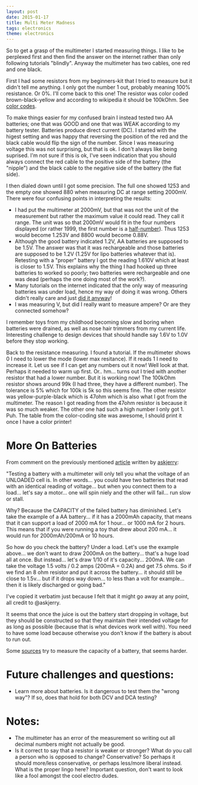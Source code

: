 ```yaml
---
layout: post
date: 2015-01-17
title: Multi Meter Madness
tags: electronics
theme: electronics
---
```


So to get a grasp of the multimeter I started measuring things. I like to be perplexed first and then find the answer on the internet rather than only following tutorials "blindly". Anyway the multimeter has two cables, one red and one black.

 First I had some resistors from my beginners-kit that I tried to measure but it didn't tell me anything. I only got the number 1 out, probably meaning 100% resistance. Or 0%. I'll come back to this one! The resistor was color coded brown-black-yellow and according to wikipedia it should be 100kOhm. See [color codes](http://en.wikipedia.org/wiki/Electronic_color_code#Resistor_color-coding).

To make things easier for my confused brain I instead tested two AA batteries; one that was GOOD and one that was WEAK according to my battery tester. Batteries produce direct current (DC). I started with the higest setting and was happy that reversing the position of the red and the black cable would flip the sign of the number. Since I was measuring voltage this was not surprising, but that is ok. I don't always like being suprised. I'm not sure if this is ok, I've seen indication that you should always connect the red cable to the positive side of the battery (the "nipple") and the black cable to the negative side of the battery (the flat side).

 I then dialed down until I got some precision. The full one showed 1253 and the empty one showed 880 when measuring DC at range setting 2000mV. There were four confusing points in interpreting the results:

 * I had put the multimeter at 2000mV, but that was not the unit of the measurement but rather the maximum value it could read. They call it range. The unit was so that 2000mV would fit in the four numbers displayed (or rather 1999, the first number is a [half-number](http://en.wikipedia.org/wiki/Multimeter#Digital)). Thus 1253 would become 1.253V and 8800 would become 0.88V.
 * Although the good battery indicated 1.2V, AA batteries are supposed to be 1.5V. The answer was that it was rechargeable and those batteries are supposed to be 1.2V (1.25V for lipo batteries whatever that is). Retesting with a "proper" battery I got the reading 1.610V which at least is closer to 1.5V. This explains why the thing I had hooked up three batteries to worked so poorly; two batteries were rechargeable and one was dead (perhaps the one doing most of the work?).
 * Many tutorials on the internet indicated that the only way of measuring batteries was under load, hence my way of doing it was wrong. Others didn't really care and just [did it anyway](http://www.instructables.com/id/How-to-check-AAAAA-alkaline-battery-voltage-using/)!
 * I was measuring V, but did I really want to measure ampere? Or are they connected somehow?

 I remember toys from my childhood becoming slow and boring when batteries were drained, as well as nose hair trimmers from my current life. Interesting challenge to design devices that should handle say 1.6V to 1.0V before they stop working.

 Back to the resistance measuring. I found a tutorial. If the multimeter shows 0 I need to lower the mode (lower max resitance). If it reads 1 I need to increase it. Let us see if I can get any numbers out it now! Well look at that. Perhaps it needed to warm up first. Or.. hm... turns out I tried with another resistor that had a lower number. But it is working now! The 100kOhm resistor shows around 99k (I had three, they have a different number). The tolerance is 5% which for 100k is 5k so this seems fine. The other resistor was yellow-purple-black which is 47ohm which is also what I got from the multimeter. The reason I got reading from the 47ohm resistor is because it was so much weaker. The other one had such a high number I only got 1. Puh. The table from the color-coding site was awesome, I should print it once I have a color printer!

# More On Batteries

 From comment on the previously mentioned [article](http://www.instructables.com/id/How-to-check-AAAAA-alkaline-battery-voltage-using/) written by [askjerry](http://www.instructables.com/member/askjerry/):

 "Testing a battery with a multimeter will only tell you what the voltage of an UNLOADED cell is. In other words... you could have two batteries that read with an identical reading of voltage... but when you connect them to a load... let's say a motor... one will spin niely and the other will fail... run slow or stall. 

Why? Because the CAPACITY of the failed battery has diminished. Let's take the example of a AA battery... if it has a 2000mAh capacity, that means that it can support a load of 2000 mA for 1 hour... or 1000 mA for 2 hours. This means that if you were running a toy that drew about 200 mA... it would run for 2000mAh/200mA or 10 hours. 

So how do you check the battery? Under a load. Let's use the example above... we don't want to draw 2000mA on the battery... that's a huge load all at once. But instead... let's draw 1/10 of it's capacity... 200mA. We can take the voltage 1.5 volts / 0.2 amps (200mA = 0.2A) and get 7.5 ohms. So if we find an 8 ohm resistor and put it across the battery... it should still be close to 1.5v... but if it drops way down... to less than a volt for example... then it is likely discharged or going bad."

I've copied it verbatim just because I felt that it might go away at any point, all credit to @askjerry.

It seems that once the juice is out the battery start dropping in voltage, but they should be constructed so that they maintain their intended voltage for as long as possible (because that is what devices work well with). You need to have some load because otherwise you don't know if the battery is about to run out.

Some [sources](http://www.reuk.co.uk/Measuring-the-Capacity-of-a-Battery.htm) try to measure the capacity of a battery, that seems harder. 

# Future challenges and questions:
* Learn more about batteries. Is it dangerous to test them the "wrong way"? If so, does that hold for both DCV and DCA testing?

# Notes:
* The multimeter has an error of the measurement so writing out all decimal numbers might not actually be good.
* Is it correct to say that a resistor is weaker or stronger? What do you call a person who is opposed to change? Conservative? So perhaps it should more/less conservative, or perhaps less/more liberal instead. What is the proper lingo here? Important question, don't want to look like a fool amongst the cool electro dudes.